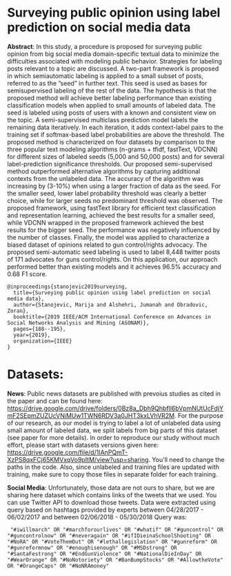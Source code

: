 # Surveying public opinion using label prediction on social media data

**Abstract**: In this study, a procedure is proposed for surveying public opinion from big social media domain-specific textual data to minimize the difficulties associated with modeling public behavior. Strategies for labeling posts relevant to a topic are discussed. A two-part framework is proposed in which semiautomatic labeling is applied to a small subset of posts, referred to as the ”seed” in further text. This seed is used as bases for semisupervised labeling of the rest of the data. The hypothesis is that the proposed method will achieve better labeling performance than existing classification models when applied to small amounts of labeled data. The seed is labeled using posts of users with a known and consistent view on the topic. A semi-supervised multiclass prediction model labels the remaining data iteratively. In each iteration, it adds context-label pairs to the training set if softmax-based label probabilities are above the threshold. The proposed method is characterized on four datasets by comparison to the three popular text modeling algorithms (n-grams + tfidf, fastText, VDCNN) for different sizes of labeled seeds (5,000 and 50,000 posts) and for several label-prediction significance thresholds. Our proposed semi-supervised method outperformed alternative algorithms by capturing additional contexts from the unlabeled data. The accuracy of the algorithm was increasing by (3-10%) when using a larger fraction of data as the seed. For the smaller seed, lower label probability threshold was clearly a better choice, while for larger seeds no predominant threshold was observed. The proposed framework, using fastText library for efficient text classification and representation learning, achieved the best results for a smaller seed, while VDCNN wrapped in the proposed framework achieved the best results for the bigger seed. The performance was negatively influenced by the number of classes. Finally, the model was applied to characterize a biased dataset of opinions related to gun control/rights advocacy. The proposed semi-automatic seed labeling is used to label 8,448 twitter posts of 171 advocates for guns control/rights. On this application, our approach performed better than existing models and it achieves 96.5% accuracy and 0.68 F1 score.

```
@inproceedings{stanojevic2019surveying,
  title={Surveying public opinion using label prediction on social media data},
  author={Stanojevic, Marija and Alshehri, Jumanah and Obradovic, Zoran},
  booktitle={2019 IEEE/ACM International Conference on Advances in Social Networks Analysis and Mining (ASONAM)},
  pages={188--195},
  year={2019},
  organization={IEEE}
}
```

# Datasets:
**News**: Public news datasets are published with prevoius studies as cited in the paper and can be found here: https://drive.google.com/drive/folders/0Bz8a_Dbh9Qhbfll6bVpmNUtUcFdjYmF2SEpmZUZUcVNiMUw1TWN6RDV3a0JHT3kxLVhVR2M.
For the purpose of our research, as our model is trying to label a lot of unlabeled data using small amount of labeled data, we split labels from big parts of this dataset (see paper for more details). In order to reproduce our study without much effort, please start with datasets versions given here: https://drive.google.com/file/d/1IAnPQmT-XzPS8qxFCj65KMVxqVo9pItM/view?usp=sharing. You'll need to change the paths in the code. Also, since unlabeled and training files are updated with training, make sure to copy those files in separate folder for each training.

**Social Media**: Unfortunately, those data are not ours to share, but we are sharing here dataset which contains links of the tweets that we used. You can use Twitter API to download those tweets. Data were extracted using query based on hashtags provided by experts between 04/28/2017 - 06/02/2017 and between 02/06/2018 - 05/30/2018 Query was:
```
 "#iwillmarch" OR "#marchforourlives" OR "#whatif" OR "#guncontrol" OR "#guncontrolnow" OR "#neveragain" OR "#ifIDieinaSchoolShooting" OR "#NoRA" OR "#VoteThemOut" OR "#lethallegislation" OR "#gunreform" OR "#gunreformnow" OR "#enoughisenough" OR "#MSDstrong" OR "#SantaFestrong" OR "#EndGunViolence" OR "#NationalDieInDay" OR "#WearOrange" OR "#NoNotoriety" OR "#BanBumpStocks" OR "#AllowtheVote" OR "#OrangeCaps" OR "#NoNRAmoney"
 ```

